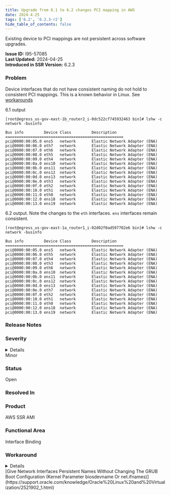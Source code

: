 ```yaml
---
title: Upgrade from 6.1 to 6.2 changes PCI mapping in AWS
date: 2024-4-25
tags: ['6.2', '6.2.3-r2']
hide_table_of_contents: false
---
```


Existing device to PCI mappings are not persistent across software upgrades.

<!-- truncate -->

**Issue ID:** I95-57085  
**Last Updated:** 2024-04-25  
**Introduced in SSR Version:** 6.2.3


### Problem
Device interfaces that do not have consistent naming do not hold to consistent PCI mappings. This is a known behavior in Linux. See [workarounds](#workaround)

6.1 output
```
[root@egress_us-gov-east-1b_router2_i-0dc522cf745932463 bin]# lshw -c network -businfo

Bus info         Device Class         Description
====================================================
pci@0000:00:05.0 ens5   network       Elastic Network Adapter (ENA)
pci@0000:00:06.0 eth7   network       Elastic Network Adapter (ENA)
pci@0000:00:07.0 eth6   network       Elastic Network Adapter (ENA)
pci@0000:00:08.0 eth5   network       Elastic Network Adapter (ENA)
pci@0000:00:09.0 eth4   network       Elastic Network Adapter (ENA)
pci@0000:00:0a.0 ens10  network       Elastic Network Adapter (ENA)
pci@0000:00:0b.0 ens11  network       Elastic Network Adapter (ENA)
pci@0000:00:0c.0 ens12  network       Elastic Network Adapter (ENA)
pci@0000:00:0d.0 ens13  network       Elastic Network Adapter (ENA)
pci@0000:00:0e.0 eth3   network       Elastic Network Adapter (ENA)
pci@0000:00:0f.0 eth2   network       Elastic Network Adapter (ENA)
pci@0000:00:10.0 eth1   network       Elastic Network Adapter (ENA)
pci@0000:00:11.0 eth0   network       Elastic Network Adapter (ENA)
pci@0000:00:12.0 ens18  network       Elastic Network Adapter (ENA)
pci@0000:00:13.0 ens19  network       Elastic Network Adapter (ENA)
```

6.2 output. Note the changes to the `eth` interfaces. `ens` interfaces remain consistent.
```
[root@egress_us-gov-east-1a_router1_i-02d02f0ad597702e6 bin]# lshw -c network -businfo

Bus info         Device Class         Description
====================================================
pci@0000:00:05.0 ens5   network       Elastic Network Adapter (ENA)
pci@0000:00:06.0 eth5   network       Elastic Network Adapter (ENA)
pci@0000:00:07.0 eth4   network       Elastic Network Adapter (ENA)
pci@0000:00:08.0 eth3   network       Elastic Network Adapter (ENA)
pci@0000:00:09.0 eth6   network       Elastic Network Adapter (ENA)
pci@0000:00:0a.0 ens10  network       Elastic Network Adapter (ENA)
pci@0000:00:0b.0 ens11  network       Elastic Network Adapter (ENA)
pci@0000:00:0c.0 ens12  network       Elastic Network Adapter (ENA)
pci@0000:00:0d.0 ens13  network       Elastic Network Adapter (ENA)
pci@0000:00:0e.0 eth7   network       Elastic Network Adapter (ENA)
pci@0000:00:0f.0 eth2   network       Elastic Network Adapter (ENA)
pci@0000:00:10.0 eth1   network       Elastic Network Adapter (ENA)
pci@0000:00:11.0 eth0   network       Elastic Network Adapter (ENA)
pci@0000:00:12.0 ens18  network       Elastic Network Adapter (ENA)
pci@0000:00:13.0 ens19  network       Elastic Network Adapter (ENA)
```

### Release Notes

### Severity
<details>
The potential impact of a software defect if encountered. Severity levels are:
* Critical: Could severely affect service, capacity/traffic, and maintenance capabilities. May have a prolonged impact to the entire system.
* Major: Could seriously affect system operation, maintenance, administration and related tasks.
* Minor: Would not significantly impair the functioning or affect service.
</details>
Minor

### Status
Open

### Resolved In

### Product
AWS SSR AMI

### Functional Area
Interface Binding

### Workaround
<details>
Juniper may provide a method to temporarily circumvent a problem; workarounds do not exist for all issues.
</details>
[Give Network Interfaces Persistent Names Without Changing The GRUB Boot Configuration (Kernel Parameter biosdevname Or net.ifnames)](https://support.oracle.com/knowledge/Oracle%20Linux%20and%20Virtualization/2521902_1.html)